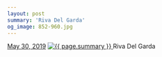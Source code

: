 ```yaml
---
layout: post
summary: 'Riva Del Garda'
og_image: 852-960.jpg
---
```


<p>
  <time>
    <a href="/852">May 30, 2019</a>
  </time>
  <a href="/852">
    <img src="{{ site.assets_url }}/852-480.jpg" srcset="{{ site.assets_url }}/852-240.jpg 240w, {{ site.assets_url }}/852-480.jpg 480w, {{ site.assets_url }}/852-720.jpg 720w, {{ site.assets_url }}/852-960.jpg 960w" sizes="(min-width: 700px) 50vw, calc(100vw - 2rem)" alt="{{ page.summary }}" />
  </a>
  <span>Riva Del Garda</span>
</p>
